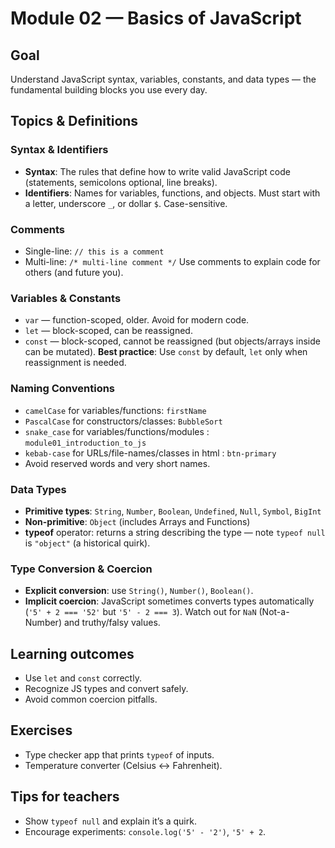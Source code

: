 # Module 02 — Basics of JavaScript

## Goal
Understand JavaScript syntax, variables, constants, and data types — the fundamental building blocks you use every day.

## Topics & Definitions

### Syntax & Identifiers
- **Syntax**: The rules that define how to write valid JavaScript code (statements, semicolons optional, line breaks).
- **Identifiers**: Names for variables, functions, and objects. Must start with a letter, underscore `_`, or dollar `$`. Case-sensitive.

### Comments
- Single-line: `// this is a comment`
- Multi-line: `/* multi-line comment */`
Use comments to explain code for others (and future you).

### Variables & Constants
- `var` — function-scoped, older. Avoid for modern code.
- `let` — block-scoped, can be reassigned.
- `const` — block-scoped, cannot be reassigned (but objects/arrays inside can be mutated).
**Best practice**: Use `const` by default, `let` only when reassignment is needed.

### Naming Conventions
- `camelCase` for variables/functions: `firstName`
- `PascalCase` for constructors/classes: `BubbleSort`
- `snake_case` for variables/functions/modules : `module01_introduction_to_js`
- `kebab-case` for URLs/file-names/classes in html : `btn-primary`
- Avoid reserved words and very short names.

### Data Types
- **Primitive types**: `String`, `Number`, `Boolean`, `Undefined`, `Null`, `Symbol`, `BigInt`
- **Non-primitive**: `Object` (includes Arrays and Functions)
- **typeof** operator: returns a string describing the type — note `typeof null` is `"object"` (a historical quirk).

### Type Conversion & Coercion
- **Explicit conversion**: use `String()`, `Number()`, `Boolean()`.
- **Implicit coercion**: JavaScript sometimes converts types automatically (`'5' + 2 === '52'` but `'5' - 2 === 3`).
Watch out for `NaN` (Not-a-Number) and truthy/falsy values.

## Learning outcomes
- Use `let` and `const` correctly.
- Recognize JS types and convert safely.
- Avoid common coercion pitfalls.

## Exercises
- Type checker app that prints `typeof` of inputs.
- Temperature converter (Celsius ↔ Fahrenheit).

## Tips for teachers
- Show `typeof null` and explain it’s a quirk.
- Encourage experiments: `console.log('5' - '2')`, `'5' + 2`.
